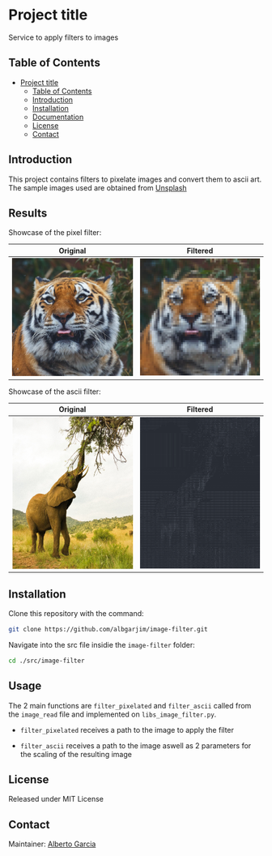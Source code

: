 # Project title


[//]: # "References"
[contact-alberto]: albgarjim1@gmail.com
[unsplash-link]: https://unsplash.com/
[image-elephant]: ./docs/images/elephant.png
[image-tiger]: ./docs/images/tiger.jpg
[image-filter-elephant]: ./docs/images/filter-elephant.png
[image-filter-tiger]: ./docs/images/filter-tiger.jpeg

<!-- description of what the project does  -->
Service to apply filters to images

## Table of Contents

- [Project title](#project-title)
  - [Table of Contents](#table-of-contents)
  - [Introduction](#introduction)
  - [Installation](#installation)
  - [Documentation](#documentation)
  - [License](#license)
  - [Contact](#contact)

## Introduction

This project contains filters to pixelate images and convert them to ascii art. The sample images used are obtained from [Unsplash][unsplash-link]


## Results

Showcase of the pixel filter:

Original         |    Filtered
:-------------------------:|:-------------------------:
![image tiger][image-tiger]  |  ![image tiger][image-filter-tiger]


Showcase of the ascii filter:

Original         |    Filtered
:-------------------------:|:-------------------------:
![image elephant][image-elephant]  |  ![image elephant][image-filter-elephant]

## Installation

Clone this repository with the command:

```sh
git clone https://github.com/albgarjim/image-filter.git
```

Navigate into the src file insidie the `image-filter` folder:

```sh
cd ./src/image-filter
```

## Usage

The 2 main functions are `filter_pixelated` and `filter_ascii` called from the `image_read` file and implemented on `libs_image_filter.py`.

- `filter_pixelated` receives a path to the image to apply the filter

- `filter_ascii` receives a path to the image aswell as 2 parameters for the scaling of the resulting image

## License

Released under MIT License


## Contact

Maintainer: [Alberto Garcia][contact-alberto]
